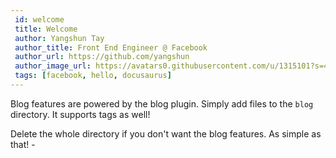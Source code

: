 ```yaml
---
 id: welcome
 title: Welcome
 author: Yangshun Tay
 author_title: Front End Engineer @ Facebook
 author_url: https://github.com/yangshun
 author_image_url: https://avatars0.githubusercontent.com/u/1315101?s=400&v=4
 tags: [facebook, hello, docusaurus]
---
```


 Blog features are powered by the blog plugin. Simply add files to the `blog` directory. It supports tags as well!

 Delete the whole directory if you don't want the blog features. As simple as that! -

